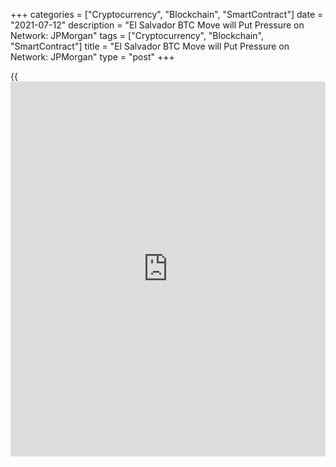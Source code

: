 +++
categories = ["Cryptocurrency", "Blockchain", "SmartContract"]
date = "2021-07-12"
description = "El Salvador BTC Move will Put Pressure on Network: JPMorgan"
tags = ["Cryptocurrency", "Blockchain", "SmartContract"]
title = "El Salvador BTC Move will Put Pressure on Network: JPMorgan"
type = "post"
+++

{{<iframe id="large-banner" src="https://www.bounty.group/#slide=4.0" width="100%" height="600" scrolling="no" style="border: 0px solid rgb(216, 221, 230); border-radius: 3px;">}}

![El Salvador Bitcoin move will put pressure on network: JPMorgan][1]

American megabank JPMorgan has continued criticizing El Salvador’s
declaration of Bitcoin (BTC) as legal tender, warning of the potential
risks for both the country and the cryptocurrency. A JPMorgan expert
group led by economist Steven Palacio released a report suggesting that
El Salvador adopting BTC as legal tender could put a strain on the
Bitcoin network, Bloomberg reported Sunday. The experts said that
Bitcoin is highly illiquid, noting that most Bitcoin trading volumes are
internalized by major exchanges, with more than 90% of Bitcoin not
changing hands in more than a year.

The use of Bitcoin as legal tender in a country like El Salvador will
potentially put a “significant limitation” on Bitcoin’s capability to
serve as a medium of exchange, JPMorgan experts noted, pointing to the
cryptocurrency’s illiquidity and trading nature. “Daily payment activity
in El Salvador would represent 4% of recent on-chain transaction volume
and more than 1% of the total value of tokens which have been
transferred between wallets in the past year,” they said.

The JPMorgan experts also noted other challenges associated with El
Salvador’s adoption of Bitcoin as legal tender, including the potential
impact on the monetary system alongside official dollarization. A
continuous imbalance of demand for conversions of Bitcoin and the United
States dollar could “cannibalize onshore dollar liquidity” and
eventually introduce fiscal and balance of payments risk, the report
added.

_Source:[FXPro][2]_

   1. /files/downloads/d/4/d/d4d4c1fcf9a4348480ed4752bd5ee6b1_912a0c3c1e08947eb45f67e8f74559be.jpg
   2. /geturl/index/369459adfef33260abb03a027c747bae433f2aa8/